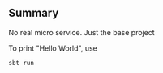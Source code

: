 
Summary
-------

No real micro service. Just the base project

To print "Hello World", use
```
sbt run
```
